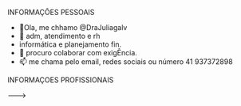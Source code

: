 INFORMAÇÔES PESSOAIS
- 👋Ola, me chhamo @DraJuliagalv
- 👀 adm, atendimento e rh 
-   informática e planejamento fin.
- 💞️ procuro colaborar com exigÊncia.
- 📫 me chama pelo email, redes sociais ou número 41 937372898 

INFORMAÇOES PROFISSIONAIS

--->
